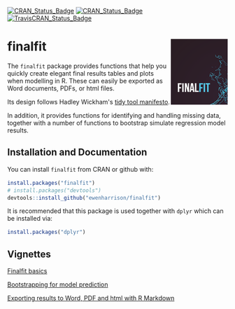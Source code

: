 [![CRAN_Status_Badge](http://www.r-pkg.org/badges/version/finalfit)](https://cran.r-project.org/package=finalfit)
[![CRAN_Status_Badge](https://cranlogs.r-pkg.org/badges/finalfit)](https://cran.r-project.org/package=finalfit)
[![TravisCRAN_Status_Badge](https://travis-ci.com/ewenharrison/finalfit.svg?branch=master)](https://travis-ci.com/ewenharrison/finalfit)


finalfit <img src="man/figures/finalfit_130_150.png" align="right" />
==============================


The `finalfit` package provides functions that help you quickly create elegant final results tables and plots when modelling in R. These can easily be exported as Word documents, PDFs, or html files. 

Its design follows Hadley Wickham's [tidy tool manifesto](http://tidyverse.tidyverse.org/articles/manifesto.html).

In addition, it provides functions for identifying and handling missing data, together with a number of functions to bootstrap simulate regression model results. 

## Installation and Documentation

You can install `finalfit` from CRAN or github with:

``` r
install.packages("finalfit")
# install.packages("devtools")
devtools::install_github("ewenharrison/finalfit")
```

It is recommended that this package is used together with `dplyr` which can be installed via:

``` r
install.packages("dplyr")
```

## Vignettes

[Finalfit basics](https://CRAN.R-project.org/package=finalfit/vignettes/finalfit_basics.html)

[Bootstrapping for model prediction](http://www.datasurg.net/2018/07/12/finalfit-now-includes-bootstrap-simulation-for-model-prediction/)

[Exporting results to Word, PDF and html with R Markdown](http://www.datasurg.net/2018/05/22/finalfit-knitr-and-r-markdown-for-quick-results/)
